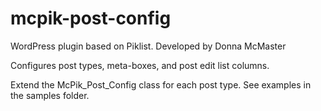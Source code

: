 # mcpik-post-config
WordPress plugin based on Piklist.
Developed by Donna McMaster

Configures post types, meta-boxes, and post edit list columns. 

Extend the McPik\_Post\_Config class for each post type. 
See examples in the samples folder. 
